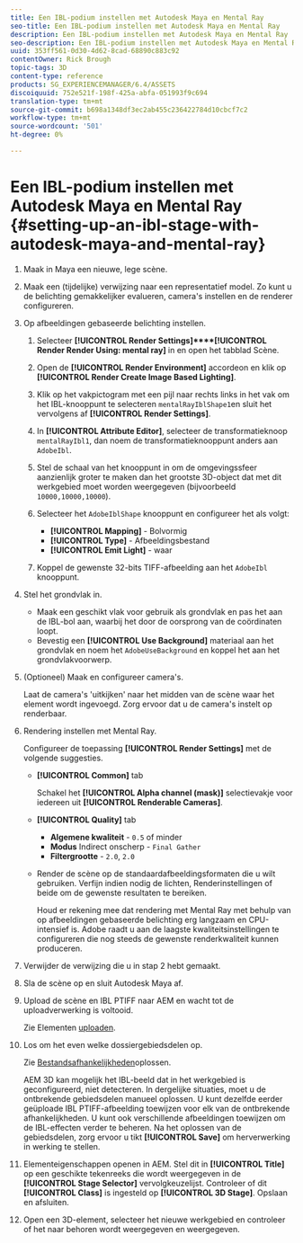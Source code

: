 ```yaml
---
title: Een IBL-podium instellen met Autodesk Maya en Mental Ray
seo-title: Een IBL-podium instellen met Autodesk Maya en Mental Ray
description: Een IBL-podium instellen met Autodesk Maya en Mental Ray
seo-description: Een IBL-podium instellen met Autodesk Maya en Mental Ray
uuid: 353ff561-0d30-4d62-8cad-68890c883c92
contentOwner: Rick Brough
topic-tags: 3D
content-type: reference
products: SG_EXPERIENCEMANAGER/6.4/ASSETS
discoiquuid: 752e521f-198f-425a-abfa-051993f9c694
translation-type: tm+mt
source-git-commit: b698a1348df3ec2ab455c236422784d10cbcf7c2
workflow-type: tm+mt
source-wordcount: '501'
ht-degree: 0%

---
```



# Een IBL-podium instellen met Autodesk Maya en Mental Ray {#setting-up-an-ibl-stage-with-autodesk-maya-and-mental-ray}

1. Maak in Maya een nieuwe, lege scène.

1. Maak een (tijdelijke) verwijzing naar een representatief model. Zo kunt u de belichting gemakkelijker evalueren, camera&#39;s instellen en de renderer configureren.
1. Op afbeeldingen gebaseerde belichting instellen.

   1. Selecteer **[!UICONTROL Render Settings]****[!UICONTROL Render Render Using: mental ray]** in en open het tabblad Scène.
   1. Open de **[!UICONTROL Render Environment]** accordeon en klik op **[!UICONTROL Render Create Image Based Lighting]**.
   1. Klik op het vakpictogram met een pijl naar rechts links in het vak om het IBL-knooppunt te selecteren `mentalRayIblShape1`en sluit het vervolgens af **[!UICONTROL Render Settings]**.
   1. In **[!UICONTROL Attribute Editor]**, selecteer de transformatieknoop `mentalRayIbl1`, dan noem de transformatieknooppunt anders aan `AdobeIbl`.
   1. Stel de schaal van het knooppunt in om de omgevingssfeer aanzienlijk groter te maken dan het grootste 3D-object dat met dit werkgebied moet worden weergegeven (bijvoorbeeld `10000,10000,10000`).
   1. Selecteer het `AdobeIblShape` knooppunt en configureer het als volgt:

      * **[!UICONTROL Mapping]** - Bolvormig
      * **[!UICONTROL Type]** - Afbeeldingsbestand
      * **[!UICONTROL Emit Light]** - waar
   1. Koppel de gewenste 32-bits TIFF-afbeelding aan het `AdobeIbl` knooppunt.


1. Stel het grondvlak in.

   * Maak een geschikt vlak voor gebruik als grondvlak en pas het aan de IBL-bol aan, waarbij het door de oorsprong van de coördinaten loopt.
   * Bevestig een **[!UICONTROL Use Background]** materiaal aan het grondvlak en noem het `AdobeUseBackground` en koppel het aan het grondvlakvoorwerp.

1. (Optioneel) Maak en configureer camera&#39;s.

   Laat de camera&#39;s &#39;uitkijken&#39; naar het midden van de scène waar het element wordt ingevoegd. Zorg ervoor dat u de camera&#39;s instelt op renderbaar.

1. Rendering instellen met Mental Ray.

   Configureer de toepassing **[!UICONTROL Render Settings]** met de volgende suggesties.

   * **[!UICONTROL Common]** tab

      Schakel het **[!UICONTROL Alpha channel (mask)]** selectievakje voor iedereen uit **[!UICONTROL Renderable Cameras]**.

   * **[!UICONTROL Quality]** tab

      * **Algemene kwaliteit** - `0.5` of minder
      * **Modus** Indirect onscherp - `Final Gather`
      * **Filtergrootte** - `2.0`, `2.0`
   * Render de scène op de standaardafbeeldingsformaten die u wilt gebruiken. Verfijn indien nodig de lichten, Renderinstellingen of beide om de gewenste resultaten te bereiken.

      Houd er rekening mee dat rendering met Mental Ray met behulp van op afbeeldingen gebaseerde belichting erg langzaam en CPU-intensief is. Adobe raadt u aan de laagste kwaliteitsinstellingen te configureren die nog steeds de gewenste renderkwaliteit kunnen produceren.


1. Verwijder de verwijzing die u in stap 2 hebt gemaakt.

1. Sla de scène op en sluit Autodesk Maya af.

1. Upload de scène en IBL PTIFF naar AEM en wacht tot de uploadverwerking is voltooid.

   Zie Elementen [uploaden](managing-assets-touch-ui.md#uploading-assets).

1. Los om het even welke dossiergebiedsdelen op.

   Zie [Bestandsafhankelijkheden](resolve-file-dependencies.md)oplossen.

   AEM 3D kan mogelijk het IBL-beeld dat in het werkgebied is geconfigureerd, niet detecteren. In dergelijke situaties, moet u de ontbrekende gebiedsdelen manueel oplossen. U kunt dezelfde eerder geüploade IBL PTIFF-afbeelding toewijzen voor elk van de ontbrekende afhankelijkheden. U kunt ook verschillende afbeeldingen toewijzen om de IBL-effecten verder te beheren. Na het oplossen van de gebiedsdelen, zorg ervoor u tikt **[!UICONTROL Save]** om herverwerking in werking te stellen.

1. Elementeigenschappen openen in AEM. Stel dit in **[!UICONTROL Title]** op een geschikte tekenreeks die wordt weergegeven in de **[!UICONTROL Stage Selector]** vervolgkeuzelijst. Controleer of dit **[!UICONTROL Class]** is ingesteld op **[!UICONTROL 3D Stage]**. Opslaan en afsluiten.

1. Open een 3D-element, selecteer het nieuwe werkgebied en controleer of het naar behoren wordt weergegeven en weergegeven.

